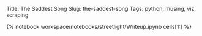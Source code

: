 Title: The Saddest Song
Slug: the-saddest-song
Tags: python, musing, viz, scraping

{% notebook workspace/notebooks/streetlight/Writeup.ipynb cells[1:] %}
